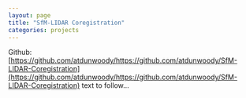 ```yaml
---
layout: page
title: "SfM-LIDAR Coregistration"
categories: projects
---
```


Github: [https://github.com/atdunwoody/https://github.com/atdunwoody/SfM-LIDAR-Coregistration](https://github.com/atdunwoody/https://github.com/atdunwoody/SfM-LIDAR-Coregistration)
text to follow...
